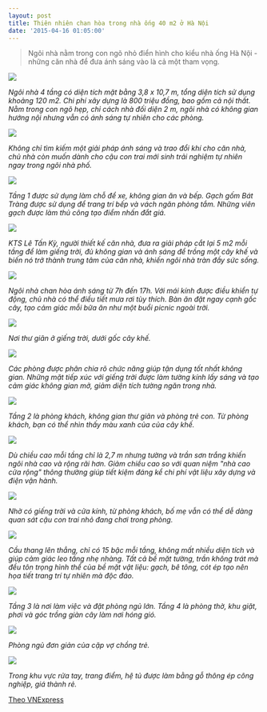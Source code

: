 ```yaml
---
layout: post
title: Thiên nhiên chan hòa trong nhà ống 40 m2 ở Hà Nội
date: '2015-04-16 01:05:00'
---
```


> Ngôi nhà nằm trong con ngõ nhỏ điển hình cho kiểu nhà ống Hà Nội - những căn nhà để đưa ánh sáng vào là cả một tham vọng.

![](http://s.f14.img.vnecdn.net/2014/07/24/a1a-1406191904_660x0.jpg)

*Ngôi nhà 4 tầng có diện tích mặt bằng 3,8 x 10,7 m, tổng diện tích sử dụng khoảng 120 m2. Chi phí xây dựng là 800 triệu đồng, bao gồm cả nội thất. Nằm trong con ngõ hẹp, chỉ cách nhà đối diện 2 m, ngôi nhà có không gian hướng nội nhưng vẫn có ánh sáng tự nhiên cho các phòng.*

![](http://s.f14.img.vnecdn.net/2014/07/24/IMG-9798-1406190888_660x0.jpg)

*Không chỉ tìm kiếm một giải pháp ánh sáng và trao đổi khí cho căn nhà, chủ nhà còn muốn dành cho cậu con trai mới sinh trải nghiệm tự nhiên ngay trong ngôi nhà phố.*

![](http://s.f16.img.vnecdn.net/2014/07/24/IMG-9783-1406190888_660x0.jpg)

*Tầng 1 được sử dụng làm chỗ để xe, không gian ăn và bếp. Gạch gốm Bát Tràng được sử dụng để trang trí bếp và vách ngăn phòng tắm. Những viên gạch được làm thủ công tạo điểm nhấn đắt giá.*

![](http://s.f14.img.vnecdn.net/2014/07/24/IMG-9665-1406190887_660x0.jpg)

*KTS Lê Tấn Kỳ, người thiết kế căn nhà, đưa ra giải pháp cắt lại 5 m2 mỗi tầng để làm giếng trời, đủ không gian và ánh sáng để trồng một cây khế và biến nó trở thành trung tâm của căn nhà, khiến ngôi nhà tràn đầy sức sống.*

![](http://s.f16.img.vnecdn.net/2014/07/24/IMG-9672-1406190887_660x0.jpg)

*Ngôi nhà chan hòa ánh sáng từ 7h đến 17h. Với mái kính được điều khiển tự động, chủ nhà có thể điều tiết mưa rơi tùy thích. Bàn ăn đặt ngay cạnh gốc cây, tạo cảm giác mỗi bữa ăn như một buổi picnic ngoài trời.*

![](http://s.f15.img.vnecdn.net/2014/07/24/IMG-9875-1406190889_660x0.jpg)

*Nơi thư giãn ở giếng trời, dưới gốc cây khế.*

![](http://s.f15.img.vnecdn.net/2014/07/24/IMG-9719-1406190888_660x0.jpg)

*Các phòng được phân chia rõ chức năng giúp tận dụng tốt nhất không gian. Những mặt tiếp xúc với giếng trời được làm tường kính lấy sáng và tạo cảm giác không gian mở, giảm diện tích tường ngăn trong nhà.*

![](http://s.f15.img.vnecdn.net/2014/07/28/phong-kach-1406542114_660x0.jpg)

*Tầng 2 là phòng khách, không gian thư giãn và phòng trẻ con. Từ phòng khách, bạn có thể nhìn thấy màu xanh của của cây khế.*

![](http://s.f16.img.vnecdn.net/2014/07/24/IMG-9824-1406190889_660x0.jpg)

*Dù chiều cao mỗi tầng chỉ là 2,7 m nhưng tường và trần sơn trắng khiến ngôi nhà cao và rộng rãi hơn. Giảm chiều cao so với quan niệm "nhà cao cửa rộng" thông thường giúp tiết kiệm đáng kể chi phí vật liệu xây dựng và điện vận hành.*

![](http://s.f15.img.vnecdn.net/2014/07/28/phong-cua-be-1406541859_660x0.jpg)

*Nhờ có giếng trời và cửa kính, từ phòng khách, bố mẹ vẫn có thể dễ dàng quan sát cậu con trai nhỏ đang chơi trong phòng.*

![](http://s.f14.img.vnecdn.net/2014/07/24/IMG-9833-1406190889_660x0.jpg)

*Cầu thang lên thẳng, chỉ có 15 bậc mỗi tầng, không mất nhiều diện tích và giúp cảm giác leo tầng nhẹ nhàng. Tất cả bề mặt tường, trần không trát mà đều tôn trọng hình thể của bề mặt vật liệu: gạch, bê tông, cót ép tạo nên họa tiết trang trí tự nhiên mà độc đáo.*

![](http://s.f15.img.vnecdn.net/2014/07/24/IMG-9743-1406190888_660x0.jpg)

*Tầng 3 là nơi làm việc và đặt phòng ngủ lớn. Tầng 4 là phòng thờ, khu giặt, phơi và góc trồng giàn cây làm nơi hóng gió.*

![](http://s.f14.img.vnecdn.net/2014/07/28/phong-ngu-1406542446_660x0.jpg)

*Phòng ngủ đơn giản của cặp vợ chồng trẻ.*

![](http://s.f15.img.vnecdn.net/2014/07/28/TRANGIDEM-TANG3-1406542446_660x0.jpg)

*Trong khu vực rửa tay, trang điểm, hệ tủ được làm bằng gỗ thông ép công nghiệp, giá thành rẻ.*

[Theo VNExpress](http://doisong.vnexpress.net/photo/khong-gian-song/thien-nhien-chan-hoa-trong-nha-ong-40-m2-o-ha-noi-3022144.html)